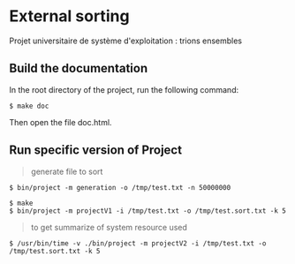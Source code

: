 # External sorting
Projet universitaire de système d'exploitation : trions ensembles

## Build the documentation

In the root directory of the project, run the following command:

```$ make doc```

Then open the file doc.html.

## Run specific version of Project

> generate file to sort

```
$ bin/project -m generation -o /tmp/test.txt -n 50000000
```

```
$ make
$ bin/project -m projectV1 -i /tmp/test.txt -o /tmp/test.sort.txt -k 5
```

> to get summarize of system resource used

```
$ /usr/bin/time -v ./bin/project -m projectV2 -i /tmp/test.txt -o /tmp/test.sort.txt -k 5
```